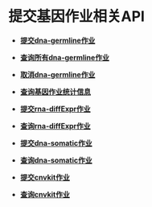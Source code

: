 # 提交基因作业相关API<a name="dli_02_0139"></a>

-   **[提交dna-germline作业](提交dna-germline作业.md)**  

-   **[查询所有dna-germline作业](查询所有dna-germline作业.md)**  

-   **[取消dna-germline作业](取消dna-germline作业.md)**  

-   **[查询基因作业统计信息](查询基因作业统计信息.md)**  

-   **[提交rna-diffExpr作业](提交rna-diffExpr作业.md)**  

-   **[查询rna-diffExpr作业](查询rna-diffExpr作业.md)**  

-   **[提交dna-somatic作业](提交dna-somatic作业.md)**  

-   **[查询dna-somatic作业](查询dna-somatic作业.md)**  

-   **[提交cnvkit作业](提交cnvkit作业.md)**  

-   **[查询cnvkit作业](查询cnvkit作业.md)**  


